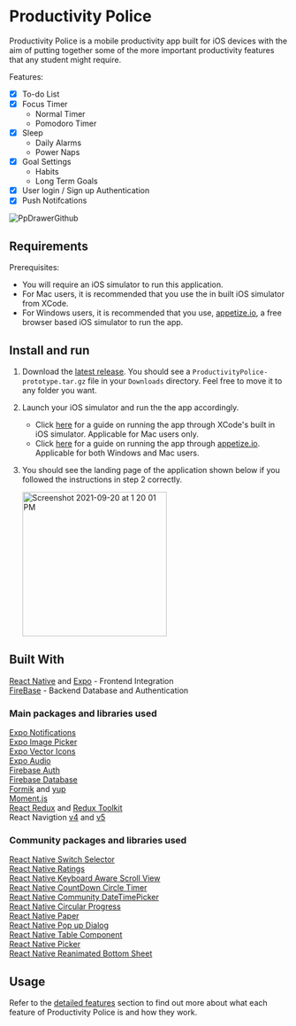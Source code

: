 # Productivity Police

Productivity Police is a mobile productivity app built for iOS devices with the aim of putting together some of the more important 
productivity features that any student might require.

Features:
- [x] To-do List
- [x] Focus Timer
  * Normal Timer
  * Pomodoro Timer
- [x] Sleep
  * Daily Alarms
  * Power Naps
- [x] Goal Settings
  * Habits
  * Long Term Goals
- [x] User login / Sign up Authentication
- [x] Push Notifcations

![PpDrawerGithub](https://user-images.githubusercontent.com/85099754/134702201-a1458a39-1582-445d-abd0-83e1369f3735.gif)


## Requirements

Prerequisites: 
* You will require an iOS simulator to run this application.
* For Mac users, it is recommended that you use  the in built iOS simulator from XCode.
* For Windows users, it is recommended that you use, [appetize.io](https://appetize.io), a free browser based iOS simulator to run the app.

## Install and run

1. Download the [latest release](https://github.com/Javiier-pzk/Productivity-Police/releases/tag/v1.0). 
You should see a `ProductivityPolice-prototype.tar.gz` file in your `Downloads` directory. Feel free to move it to any folder you want.
2. Launch your iOS simulator and run the the app accordingly.
    * Click [here](https://drive.google.com/file/d/1RFxTApI8pwJo9EVXqKympwKQFJq4ttYF/view?usp=sharing) for a guide on running the app through XCode's built in iOS simulator. Applicable for Mac users only.
    * Click [here](https://drive.google.com/file/d/1jAob3wqFNWETLulDVPnDRuUENGXRMWU1/view?usp=sharing) for a guide on running the app through [appetize.io](https://appetize.io). Applicable for both Windows and Mac users.
3. You should see the landing page of the application shown below if you followed the instructions in step 2 correctly.

     <img width="261" alt="Screenshot 2021-09-20 at 1 20 01 PM" src="https://user-images.githubusercontent.com/85099754/133959932-3e55004a-f6c9-4013-8d2c-a3aedc016a85.png">

## Built With
[React Native](https://reactnative.dev) and [Expo](https://expo.dev) - Frontend Integration <br/>
[FireBase](https://firebase.google.com) - Backend Database and Authentication

### Main packages and libraries used
[Expo Notifications](https://docs.expo.dev/versions/latest/sdk/notifications/) <br/>
[Expo Image Picker](https://docs.expo.dev/versions/latest/sdk/imagepicker/) <br/>
[Expo Vector Icons](https://docs.expo.dev/guides/icons/) <br/>
[Expo Audio](https://docs.expo.dev/versions/latest/sdk/audio/) <br/>
[Firebase Auth](https://firebase.google.com/docs/reference/js/auth) <br/>
[Firebase Database](https://firebase.google.com/docs/reference/js/database) <br/>
[Formik](https://formik.org/docs/overview) and [yup](https://www.npmjs.com/package/yup) <br/>
[Moment.js](https://momentjs.com/docs/) <br/>
[React Redux](https://react-redux.js.org/api/hooks) and [Redux Toolkit](https://redux-toolkit.js.org/usage/usage-guide) <br/>
React Navigtion [v4](https://reactnavigation.org/docs/4.x/getting-started) and [v5](https://reactnavigation.org/docs/5.x/getting-started) <br/>

### Community packages and libraries used
[React Native Switch Selector](https://docs.expo.dev/versions/latest/sdk/audio/) <br/>
[React Native Ratings](https://docs.expo.dev/versions/latest/sdk/audio/) <br/>
[React Native Keyboard Aware Scroll View](https://www.npmjs.com/package/react-native-keyboard-aware-scroll-view) <br/>
[React Native CountDown Circle Timer](https://github.com/vydimitrov/react-countdown-circle-timer) <br/>
[React Native Community DateTimePicker](https://www.npmjs.com/package/@react-native-community/datetimepicker) <br/>
[React Native Circular Progress](https://www.npmjs.com/package/react-native-circular-progress) <br/>
[React Native Paper](https://callstack.github.io/react-native-paper/) <br/>
[React Native Pop up Dialog](https://www.npmjs.com/package/react-native-popup-dialog) <br/>
[React Native Table Component](https://www.npmjs.com/package/react-native-table-component) <br/>
[React Native Picker](https://github.com/react-native-picker/picker) <br/>
[React Native Reanimated Bottom Sheet](https://github.com/osdnk/react-native-reanimated-bottom-sheet)


## Usage
Refer to the [detailed features](https://github.com/Javiier-pzk/Productivity-Police/blob/master/docs/README.md) section to find out more about what each feature of Productivity Police is and how they work.
